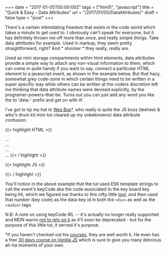 +++
date = "2017-01-05T00:00:00Z"
tags = ["html5", "javascript"]
title = "Quick & Easy - Data Attributes"
url = "/2017/01/05/DataAttributes/"
draft = false
type = "post"
+++

There's a certain intimidating freedom that exists in the code world which takes a minute to get used to. I obviously can't speak for everyone, but it has definitely thrown me off more than once, and really simple things. Take data attributes for example. Used in markup, they seem pretty straightforward, right? And * shocker * they really, _really_ are.

Used as mini storage compartments within html elements,  data attributes provide a simple way to attach any non-visual information to them,  which can come in quite handy if you want to say, connect a particular HTML element to a javascript event, as shown in the example below. But that hazy, somewhat grey code-zone in which certain things need to be written in a super specific way while others can be written at the coders discretion left me thinking that data attribute names were devised explicitly, by the programer-powers-that-be. Turns out you can just add any word you like the to 'data-' prefix and get on with it!

I've got to tip my hat to [Wes Bos](http://wesbos.com/)*, who really is quite the JS boss (teehee) & who's drum kit mini-tut cleared up my unbeknownst data attribute confusion:

{{< highlight HTML >}}
<html>
    ...
    <div class="keys">
          <div data-key="65" class="key">
            ...
          </div>
    	...
    </div>
    ...
    <audio data-key="65" src="sounds/clap.wav"></audio>
</html>
{{< / highlight >}}

{{< highlight JS >}}
<script>
    function playSound(e) {
        // select audio element w/specific data selector
        const audio = document.querySelector(`audio[data-key="${e.keyCode}"]`);
        // select key class w/specific data selector
        const key = document.querySelector(`.key[data-key="${e.keyCode}"]`);
    ...
 }
</script>
{{< / highlight >}}

You'll notice in the above example that the tut used ES6 template strings to call the event's keyCode aka the code associated to the key board key being hit, which we figured out thanks to this nifty little [tool](http://keycode.info/), and then used that number (key code) as the data-key id in both the ```<div>``` as well as the ```<audio>``` tags.  

N.B: A note on using keyCode IRL -- it's actually no longer really supported and MDN warns [not to rely on it](https://developer.mozilla.org/en-US/docs/Web/API/KeyboardEvent/keyCode) as it'll soon be deprecated - but for the purpose of this little tut, it served it's purpose.

*if you haven't checked out his [courses](http://wesbos.com/courses/), they are well worth it. He even has a free [30 days course on Vanilla JS](http://wesbos.com/javascript30/) which is sure to give you many delicious ah-ha moments of your own.
